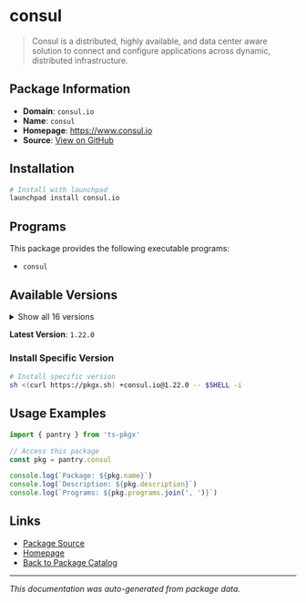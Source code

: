 # consul

> Consul is a distributed, highly available, and data center aware solution to connect and configure applications across dynamic, distributed infrastructure.

## Package Information

- **Domain**: `consul.io`
- **Name**: `consul`
- **Homepage**: https://www.consul.io
- **Source**: [View on GitHub](https://github.com/pkgxdev/pantry/tree/main/projects/consul.io/package.yml)

## Installation

```bash
# Install with launchpad
launchpad install consul.io
```

## Programs

This package provides the following executable programs:

- `consul`

## Available Versions

<details>
<summary>Show all 16 versions</summary>

- `1.22.0`, `1.21.5`, `1.21.4`, `1.21.3`, `1.21.2`
- `1.21.1`, `1.21.0`, `1.20.6`, `1.20.5`, `1.20.4`
- `1.20.3`, `1.20.2`, `1.20.1`, `1.20.0`, `1.19.2`
- `1.19.1`

</details>

**Latest Version**: `1.22.0`

### Install Specific Version

```bash
# Install specific version
sh <(curl https://pkgx.sh) +consul.io@1.22.0 -- $SHELL -i
```

## Usage Examples

```typescript
import { pantry } from 'ts-pkgx'

// Access this package
const pkg = pantry.consul

console.log(`Package: ${pkg.name}`)
console.log(`Description: ${pkg.description}`)
console.log(`Programs: ${pkg.programs.join(', ')}`)
```

## Links

- [Package Source](https://github.com/pkgxdev/pantry/tree/main/projects/consul.io/package.yml)
- [Homepage](https://www.consul.io)
- [Back to Package Catalog](../../package-catalog.md)

---

*This documentation was auto-generated from package data.*
